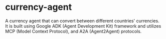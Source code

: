 # currency-agent
A currency agent that can convert between different countries' currencies. It is built using Google ADK (Agent Development Kit) framework and utilizes MCP (Model Context Protocol), and A2A (Agent2Agent) protocols.
